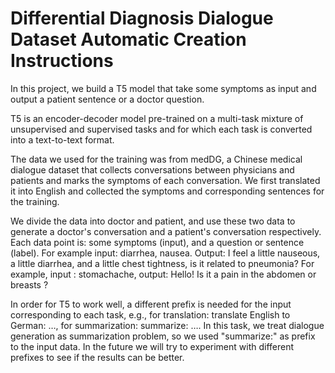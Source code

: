 # Differential Diagnosis Dialogue Dataset Automatic Creation Instructions

In this project, we build a T5 model that take some symptoms as input and output a patient sentence or a doctor question.

T5 is an encoder-decoder model pre-trained on a multi-task mixture of unsupervised and supervised tasks and for which each task is converted into a text-to-text format. 

The data we used for the training was from medDG, a Chinese medical dialogue dataset that collects conversations between physicians and patients and marks the symptoms of each conversation. We first translated it into English and collected the symptoms and corresponding sentences for the training.

We divide the data into doctor and patient, and use these two data to generate a doctor's conversation and a patient's conversation respectively. Each data point is: some symptoms (input), and a question or sentence (label). For example input: diarrhea, nausea. Output: I feel a little nauseous, a little diarrhea, and a little chest tightness, is it related to pneumonia? For example, input : stomachache, output: Hello! Is it a pain in the abdomen or breasts ?

In order for T5 to work well, a different prefix is needed for the input corresponding to each task, e.g., for translation: translate English to German: …, for summarization: summarize: …. In this task, we treat dialogue generation as summarization problem, so we used "summarize:" as prefix to the input data. In the future we will try to experiment with different prefixes to see if the results can be better.
